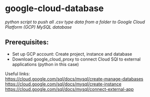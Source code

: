# google-cloud-database
*python script to push all .csv type data from a folder to Google Cloud Platform (GCP) MySQL database*

## Prerequisites:
* Set up GCP account: Create project, instance and database
* Download google_cloud_proxy to connect Cloud SQl to external applications (python in this case)

Useful links:  
https://cloud.google.com/sql/docs/mysql/create-manage-databases  
https://cloud.google.com/sql/docs/mysql/create-instance  
https://cloud.google.com/sql/docs/mysql/connect-external-app  
